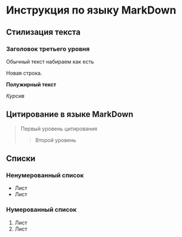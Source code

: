 # Инструкция по языку MarkDown

## Стилизация текста

### Заголовок третьего уровня

Обычный текст набираем как есть

Новая строка.

**Полужирный текст**

*Курсив*

## Цитирование в языке MarkDown

>Первый уровень цитирования
>>Второй уровень

## Списки 
### Ненумерованный список
* Лист
* Лист 

### Нумерованный список

1. Лист
2. Лист

